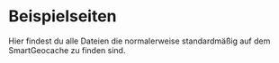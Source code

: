 # Beispielseiten
Hier findest du alle Dateien die normalerweise standardmäßig auf dem SmartGeocache zu finden sind.
